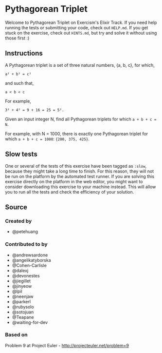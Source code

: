 # Pythagorean Triplet

Welcome to Pythagorean Triplet on Exercism's Elixir Track.
If you need help running the tests or submitting your code, check out `HELP.md`.
If you get stuck on the exercise, check out `HINTS.md`, but try and solve it without using those first :)

## Instructions

A Pythagorean triplet is a set of three natural numbers, {a, b, c}, for
which,

```text
a² + b² = c²
```

and such that,

```text
a < b < c
```

For example,

```text
3² + 4² = 9 + 16 = 25 = 5².
```

Given an input integer N, find all Pythagorean triplets for which `a + b + c = N`.

For example, with N = 1000, there is exactly one Pythagorean triplet for which `a + b + c = 1000`: `{200, 375, 425}`.

## Slow tests

One or several of the tests of this exercise have been tagged as `:slow`, because they might take a long time to finish. For this reason, they will not be run on the platform by the automated test runner. If you are solving this exercise directly on the platform in the web editor, you might want to consider downloading this exercise to your machine instead. This will allow you to run all the tests and check the efficiency of your solution.

## Source

### Created by

- @petehuang

### Contributed to by

- @andrewsardone
- @angelikatyborska
- @Cohen-Carlisle
- @dalexj
- @devonestes
- @jiegillet
- @jinyeow
- @lpil
- @neenjaw
- @parkerl
- @rubysolo
- @sotojuan
- @Teapane
- @waiting-for-dev

### Based on

Problem 9 at Project Euler - http://projecteuler.net/problem=9